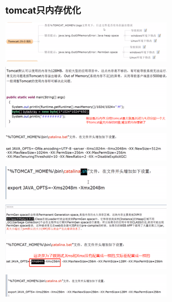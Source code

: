# tomcat只内存优化

![](../pics/tomcat只内存优化.png)

![](../pics/oom-java-heap-space错误的导致原因.png)

![](../pics/oom-java-heap-space在windows下如何修改.png)

![](../pics/oom-java-heap-space在linux下如何修改.png)

![](../pics/oom-PermGen-space报错原因.png)

![](../pics/oom-PermGen-space在windows下如何解决.png)

![](../pics/oom-PermGen-space在linux下如何解决.png)